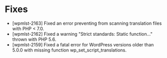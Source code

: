 # Fixes
* [wpmlst-2163] Fixed an error preventing from scanning translation files with PHP < 7.0.
* [wpmlst-2162] Fixed a warning "Strict standards: Static function..." thrown with PHP 5.6.
* [wpmlst-2159] Fixed a fatal error for WordPress versions older than 5.0.0 with missing function wp_set_script_translations.